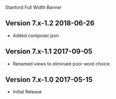 Stanford Full Width Banner

Version 7.x-1.2                                                       2018-06-26
--------------------------------------------------------------------------------
- Added composer.json

Version 7.x-1.1                                                       2017-09-05
--------------------------------------------------------------------------------
- Renamed views to eliminate poor word choice.

Version 7.x-1.0                                                       2017-05-15
--------------------------------------------------------------------------------

- Initial Release
